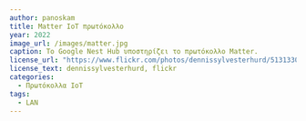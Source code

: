 ```yaml
---
author: panoskam
title: Matter IoT πρωτόκολλο
year: 2022 
image_url: /images/matter.jpg
caption: Το Google Nest Hub υποστηρίζει το πρωτόκολλο Matter.
license_url: "https://www.flickr.com/photos/dennissylvesterhurd/51313302317/in/photolist-2mbo63V-2iykDpb-4G4E2E-wKNbyP-toiXpW-sDEjst-oeX2jM-wNQGtd-xhAevY-21WB4FF-By9izm-cdb2hG-tjKqjE-C1gPDz-w9MUzq-2gViDpA-C1gTv2-x4akgs-xmmXCr-x4bEaY-ovwi7F-B3RVwT-C1gM1D-BrL45t-C1gSUn-y1TW8N-u34TBb-aeKN4c-tnSzEm-tBbZ3y-tAC2v5-aeJL52-wPpVfZ-wXxsTo-xxipNt-aeMxgC-wHfbJG-x1xXQh-2jb4UHt-tjdZUi-y4XCqc-21WuLjt-By9gVu-aeJMWX-BXXZwQ-waifCx-oujgm7-xk7CDx-sHP8zA-xiDVFZ"
license_text: dennissylvesterhurd, flickr
categories:
  - Πρωτόκολλα IoT
tags:
  - LAN
---
```


